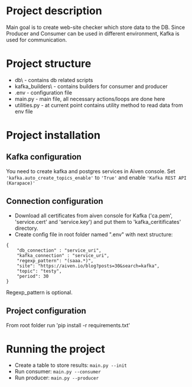 # Project description
Main goal is to create web-site checker which store data to the DB.
Since Producer and Consumer can be used in different environment, Kafka is used for communication.
# Project structure
* db\ - contains db related scripts
* kafka_builders\ - contains builders for consumer and producer
* .env - configuration file
* main.py - main file, all necessary actions/loops are done here
* utilities.py - at current point contains utility method to read data from env file
# Project installation
## Kafka configuration
You need to create kafka and postgres services in Aiven console.
Set `'kafka.auto_create_topics_enable'` to `'True'` and enable `'Kafka REST API (Karapace)'`
## Connection configuration
* Download all certificates from aiven console for Kafka ('ca.pem', 'service.cert' and 'service.key') and put them to 'kafka_ceritificates' directory.
* Create config file in root folder named ".env" with next structure:
```
{
    "db_connection" : "service_uri",
    "kafka_connection" : "service_uri",
    "regexp_pattern": "(saaa.*)",
    "site": "https://aiven.io/blog?posts=30&search=kafka",
    "topic": "testy",
    "period": 30
}
```
Regexp_pattern is optional.
## Project configuration
From root folder run 'pip install -r requirements.txt'

# Running the project
* Create a table to store results: `main.py --init`
* Run consumer: `main.py --consumer`
* Run producer: `main.py --producer`